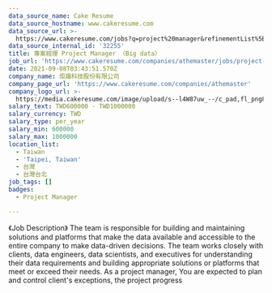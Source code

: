 ```yaml
---
data_source_name: Cake Resume
data_source_hostname: www.cakeresume.com
data_source_url: >-
  https://www.cakeresume.com/jobs?q=project%20manager&refinementList%5Blang_name%5D%5B0%5D=English&refinementList%5Bsalary_type%5D=per_year&range%5Bsalary_range%5D%5Bmin%5D=1000000&page=2
data_source_internal_id: '32255'
title: 專案經理 Project Manager 〈Big data〉
job_url: 'https://www.cakeresume.com/companies/athemaster/jobs/project-manager-big-data'
date: 2021-09-08T03:43:51.570Z
company_name: 炬識科技股份有限公司
company_page_url: 'https://www.cakeresume.com/companies/athemaster'
company_logo_url: >-
  https://media.cakeresume.com/image/upload/s--l4W87uw_--/c_pad,fl_png8,h_200,w_200/v1631071006/eerxnblg8mgdurcgw2er.png
salary_text: TWD600000 - TWD1000000
salary_currency: TWD
salary_type: per_year
salary_min: 600000
salary_max: 1000000
location_list:
  - Taiwan
  - 'Taipei, Taiwan'
  - 台灣
  - 台灣台北
job_tags: []
badges:
  - Project Manager

---
```


《Job Description》 The team is responsible for building and maintaining solutions and platforms that make the data available and accessible to the entire company to make data-driven decisions. The team works closely with clients, data engineers, data scientists, and executives for understanding their data requirements and building appropriate solutions or platforms that meet or exceed their needs. As a project manager, You are expected to plan and control client's exceptions, the project progress